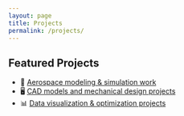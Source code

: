```yaml
---
layout: page
title: Projects
permalink: /projects/
---
```


## Featured Projects
- 🚀 [Aerospace modeling & simulation work](https://github.com/yourusername/aerospace-sim)  
- 🖥️ [CAD models and mechanical design projects](cad.md )
- 📊 [Data visualization & optimization projects](https://github.com/yourusername/data-viz)  
